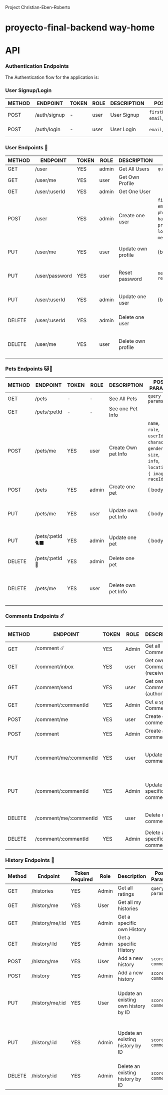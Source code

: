 Project Christian-Eben-Roberto

# proyecto-final-backend way-home

# API

### Authentication Endpoints

The Authentication flow for the application is:

### User Signup/Login

| METHOD | ENDPOINT     | TOKEN | ROLE | DESCRIPTION | POST PARAMS                                 | RETURNS            |
| ------ | ------------ | ----- | ---- | ----------- | ------------------------------------------- | ------------------ |
| POST   | /auth/signup | -     | user | User Signup | `firstName`,`lastName`, `email`, `password` | { token: `token` } |
| POST   | /auth/login  | -     | user | User Login  | `email`, `password`                         | { token: `token` } |

### User Endpoints 🧔

| METHOD | ENDPOINT       | TOKEN | ROLE  | DESCRIPTION        | POST PARAMS                                                                                                                          | RETURNS                        |
| ------ | -------------- | ----- | ----- | ------------------ | ------------------------------------------------------------------------------------------------------------------------------------ | ------------------------------ |
| GET    | /user          | YES   | admin | Get All Users      | `query params`                                                                                                                       | [{user}]                       |
| GET    | /user/me       | YES   | user  | Get Own Profile    |                                                                                                                                      | {user}                         |
| GET    | /user/:userId  | YES   | admin | Get One User       |                                                                                                                                      | {user}                         |
| POST   | /user          | YES   | admin | Create one user    | `firstName`,`lastName`, `email`, `password`, `phone`, `birth_Date`, `background`, `profile`, `address`, `location`, `info`, `media`, | {user}                         |
| PUT    | /user/me       | YES   | user  | Update own profile | {body}                                                                                                                               | {message: 'Profile updated'}   |
| PUT    | /user/password | YES   | user  | Reset password     | `newPassword` `repeatPassword`                                                                                                       | { message: 'Password updated } |
| PUT    | /user/:userId  | YES   | admin | Update one user    | {body}                                                                                                                               | {message: 'User updated'}      |
| DELETE | /user/:userId  | YES   | admin | Delete one user    |                                                                                                                                      | {message: 'User deleted'}      |
| DELETE | /user/me       | YES   | user  | Delete own profile |                                                                                                                                      | { message: 'Profile deleted' } |

### Pets Endpoints 🐱🐶

| METHOD | ENDPOINT        | TOKEN | ROLE  | DESCRIPTION         | POST PARAMS                                                                                        | RETURNS                                      |
| ------ | --------------- | ----- | ----- | ------------------- | -------------------------------------------------------------------------------------------------- | -------------------------------------------- |
| GET    | /pets           | -     | -     | See All Pets        | `query params`                                                                                     | [{ pets }]                                   |
| GET    | /pets/:petId    | -     | -     | See one Pet Info    |                                                                                                    | { pet }                                      |
| POST   | /pets/me        | YES   | user  | Create Own pet Info | `name`, `role`, `userId`, `character`, `gender`, `size`, `info`, `location`, `{ image }`, `raceId` | { pets }                                     |
| POST   | /pets           | YES   | admin | Create one pet      | { body }                                                                                           | {user}                                       |
| PUT    | /pets/me        | YES   | user  | Update own pet Info | { body }                                                                                           | {message: 'Your Pet Info have been updated'} |
| PUT    | /pets/:petId 🐈‍⬛ | YES   | admin | Update one pet      | { body }                                                                                           | {message: 'User updated'}                    |
| DELETE | /pets/:petId 🐶 | YES   | admin | Delete one pet      |                                                                                                    | {message: 'User deleted'}                    |
| DELETE | /pets/me        | YES   | user  | Delete own pet Info |                                                                                                    | {message: 'Your Pet Info have been deleted'} |

### Comments Endpoints ☄️

| METHOD | ENDPOINT               | TOKEN | ROLE  | DESCRIPTION                 | POST PARAMS    | RETURNS                                     |
| ------ | ---------------------- | ----- | ----- | --------------------------- | -------------- | ------------------------------------------- |
| GET    | /comment ☄️            | YES   | Admin | Get all Comments            | `query params` | [{comments}]                                |
| GET    | /comment/inbox         | YES   | user  | Get own Comments (receiver) |                | [{comments}]                                |
| GET    | /comment/send          | YES   | user  | Get own Comments (author)   |                | [{comments}]                                |
| GET    | /comment/:commentId    | YES   | Admin | Get a specific Comment      |                | [{comments}]                                |
| POST   | /comment/me            | YES   | user  | Create own comment          | `comment`      | {comment}                                   |
| POST   | /comment               | YES   | Admin | Create a comment            | `comment`      | {comment}                                   |
| PUT    | /comment/me/:commentId | YES   | user  | Update own comment          |                | {message: 'Your comment have been updated'} |
| PUT    | /comment/:commentId    | YES   | Admin | Update a specific comment   |                | {message: 'The comment have been updated'}  |
| DELETE | /comment/me/:commentId | YES   | user  | Delete own comment          |                | {message: 'Comment deleted'}                |
| DELETE | /comment/:commentId    | YES   | Admin | Delete a specific comment   |                | {message: 'Comment deleted'}                |

### History Endpoints 💟

| Method | Endpoint        | Token Required | Role  | Description                          | Post Params      | Returns                                             |
| ------ | --------------- | -------------- | ----- | ------------------------------------ | ---------------- | --------------------------------------------------- |
| GET    | /histories      | YES            | Admin | Get all ratings                      | `query params`   | [{history}]                                         |
| GET    | /history/me     | YES            | User  | Get all my histories                 |                  | [{history}]                                         |
| GET    | /history/me/:Id | YES            | Admin | Get a specific own History           |                  | {history}                                           |
| GET    | /history/:Id    | YES            | Admin | Get a specific History               |                  | {history}                                           |
| POST   | /history/me     | YES            | User  | Add a new history                    | `score, comment` | {history}                                           |
| POST   | /history        | YES            | Admin | Add a new history                    | `score, comment` | {history}                                           |
| PUT    | /history/me/:id | YES            | User  | Update an existing own history by ID | `score, comment` | {message: 'The history have been updated'}{history} |
| PUT    | /history/:id    | YES            | Admin | Update an existing history by ID     | `score, comment` | {message: 'The history have been updated'}{history} |
| DELETE | /history/:id    | YES            | Admin | Delete an existing history by ID     | `score, comment` | {message: 'History deleted'}                        |
